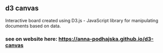 ## d3 canvas
Interactive board created using D3.js - JavaScript library for manipulating documents based on data.
### see on website here: https://anna-podhajska.github.io/d3-canvas

